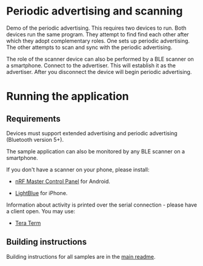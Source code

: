 # Periodic advertising and scanning

Demo of the periodic advertising. This requires two devices to run. Both devices run the same program. They attempt to find find each other after which they adopt complementary roles. One sets up periodic advertising. The other attempts to scan and sync with the periodic advertising.

The role of the scanner device can also be performed by a BLE scanner on a smartphone. Connect to the advertiser. This will establish it as the advertiser. After you disconnect the device will begin periodic advertising.

# Running the application

## Requirements

Devices must support extended advertising and periodic advertising (Bluetooth version 5+).

The sample application can also be monitored by any BLE scanner on a smartphone.

If you don't have a scanner on your phone, please install:

- [nRF Master Control Panel](https://play.google.com/store/apps/details?id=no.nordicsemi.android.mcp) for Android.

- [LightBlue](https://itunes.apple.com/gb/app/lightblue-bluetooth-low-energy/id557428110?mt=8) for iPhone.

Information about activity is printed over the serial connection - please have a client open. You may use:

- [Tera Term](https://ttssh2.osdn.jp/index.html.en)

## Building instructions

Building instructions for all samples are in the [main readme](https://github.com/ARMmbed/mbed-os-example-ble/blob/master/README.md).
